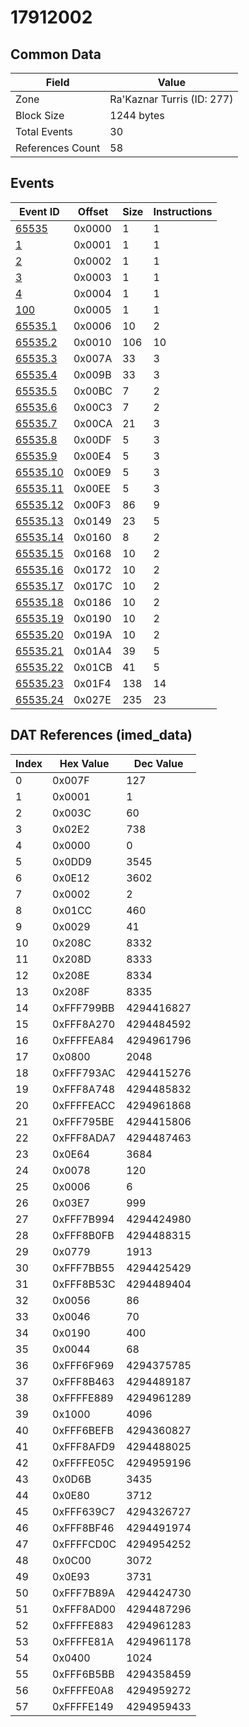 # 17912002

## Common Data

| Field            | Value                      |
|------------------|----------------------------|
| Zone             | Ra'Kaznar Turris (ID: 277) |
| Block Size       | 1244 bytes                 |
| Total Events     | 30                         |
| References Count | 58                         |

## Events

| Event ID                  | Offset   |   Size |   Instructions |
|---------------------------|----------|--------|----------------|
| [65535](./65535.md)       | 0x0000   |      1 |              1 |
| [1](./1.md)               | 0x0001   |      1 |              1 |
| [2](./2.md)               | 0x0002   |      1 |              1 |
| [3](./3.md)               | 0x0003   |      1 |              1 |
| [4](./4.md)               | 0x0004   |      1 |              1 |
| [100](./100.md)           | 0x0005   |      1 |              1 |
| [65535.1](./65535.1.md)   | 0x0006   |     10 |              2 |
| [65535.2](./65535.2.md)   | 0x0010   |    106 |             10 |
| [65535.3](./65535.3.md)   | 0x007A   |     33 |              3 |
| [65535.4](./65535.4.md)   | 0x009B   |     33 |              3 |
| [65535.5](./65535.5.md)   | 0x00BC   |      7 |              2 |
| [65535.6](./65535.6.md)   | 0x00C3   |      7 |              2 |
| [65535.7](./65535.7.md)   | 0x00CA   |     21 |              3 |
| [65535.8](./65535.8.md)   | 0x00DF   |      5 |              3 |
| [65535.9](./65535.9.md)   | 0x00E4   |      5 |              3 |
| [65535.10](./65535.10.md) | 0x00E9   |      5 |              3 |
| [65535.11](./65535.11.md) | 0x00EE   |      5 |              3 |
| [65535.12](./65535.12.md) | 0x00F3   |     86 |              9 |
| [65535.13](./65535.13.md) | 0x0149   |     23 |              5 |
| [65535.14](./65535.14.md) | 0x0160   |      8 |              2 |
| [65535.15](./65535.15.md) | 0x0168   |     10 |              2 |
| [65535.16](./65535.16.md) | 0x0172   |     10 |              2 |
| [65535.17](./65535.17.md) | 0x017C   |     10 |              2 |
| [65535.18](./65535.18.md) | 0x0186   |     10 |              2 |
| [65535.19](./65535.19.md) | 0x0190   |     10 |              2 |
| [65535.20](./65535.20.md) | 0x019A   |     10 |              2 |
| [65535.21](./65535.21.md) | 0x01A4   |     39 |              5 |
| [65535.22](./65535.22.md) | 0x01CB   |     41 |              5 |
| [65535.23](./65535.23.md) | 0x01F4   |    138 |             14 |
| [65535.24](./65535.24.md) | 0x027E   |    235 |             23 |

## DAT References (imed_data)

|   Index | Hex Value   |   Dec Value |
|---------|-------------|-------------|
|       0 | 0x007F      |         127 |
|       1 | 0x0001      |           1 |
|       2 | 0x003C      |          60 |
|       3 | 0x02E2      |         738 |
|       4 | 0x0000      |           0 |
|       5 | 0x0DD9      |        3545 |
|       6 | 0x0E12      |        3602 |
|       7 | 0x0002      |           2 |
|       8 | 0x01CC      |         460 |
|       9 | 0x0029      |          41 |
|      10 | 0x208C      |        8332 |
|      11 | 0x208D      |        8333 |
|      12 | 0x208E      |        8334 |
|      13 | 0x208F      |        8335 |
|      14 | 0xFFF799BB  |  4294416827 |
|      15 | 0xFFF8A270  |  4294484592 |
|      16 | 0xFFFFEA84  |  4294961796 |
|      17 | 0x0800      |        2048 |
|      18 | 0xFFF793AC  |  4294415276 |
|      19 | 0xFFF8A748  |  4294485832 |
|      20 | 0xFFFFEACC  |  4294961868 |
|      21 | 0xFFF795BE  |  4294415806 |
|      22 | 0xFFF8ADA7  |  4294487463 |
|      23 | 0x0E64      |        3684 |
|      24 | 0x0078      |         120 |
|      25 | 0x0006      |           6 |
|      26 | 0x03E7      |         999 |
|      27 | 0xFFF7B994  |  4294424980 |
|      28 | 0xFFF8B0FB  |  4294488315 |
|      29 | 0x0779      |        1913 |
|      30 | 0xFFF7BB55  |  4294425429 |
|      31 | 0xFFF8B53C  |  4294489404 |
|      32 | 0x0056      |          86 |
|      33 | 0x0046      |          70 |
|      34 | 0x0190      |         400 |
|      35 | 0x0044      |          68 |
|      36 | 0xFFF6F969  |  4294375785 |
|      37 | 0xFFF8B463  |  4294489187 |
|      38 | 0xFFFFE889  |  4294961289 |
|      39 | 0x1000      |        4096 |
|      40 | 0xFFF6BEFB  |  4294360827 |
|      41 | 0xFFF8AFD9  |  4294488025 |
|      42 | 0xFFFFE05C  |  4294959196 |
|      43 | 0x0D6B      |        3435 |
|      44 | 0x0E80      |        3712 |
|      45 | 0xFFF639C7  |  4294326727 |
|      46 | 0xFFF8BF46  |  4294491974 |
|      47 | 0xFFFFCD0C  |  4294954252 |
|      48 | 0x0C00      |        3072 |
|      49 | 0x0E93      |        3731 |
|      50 | 0xFFF7B89A  |  4294424730 |
|      51 | 0xFFF8AD00  |  4294487296 |
|      52 | 0xFFFFE883  |  4294961283 |
|      53 | 0xFFFFE81A  |  4294961178 |
|      54 | 0x0400      |        1024 |
|      55 | 0xFFF6B5BB  |  4294358459 |
|      56 | 0xFFFFE0A8  |  4294959272 |
|      57 | 0xFFFFE149  |  4294959433 |
